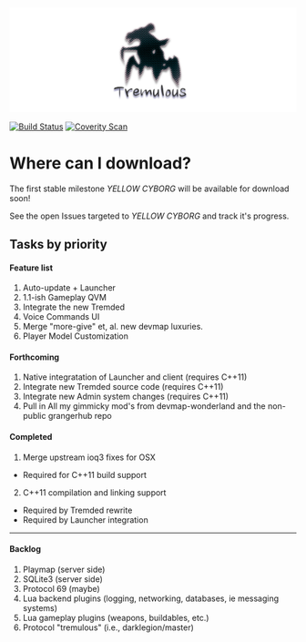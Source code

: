 ![](https://github.com/wtfbbqhax/tremulous-art/blob/master/branding/tremulous-banner.jpg)

[![Build Status](https://travis-ci.org/wtfbbqhax/tremulous.svg?branch=blowfish-alpha-1?maxAge=1800)](https://travis-ci.org/wtfbbqhax/tremulous)
[![Coverity Scan](https://img.shields.io/coverity/scan/9866.svg?maxAge=3600)](https://scan.coverity.com/projects/wtfbbqhax-tremulous)

# Where can I download?   

The first stable milestone _YELLOW CYBORG_ will be available for download soon!  

See the open Issues targeted to _YELLOW CYBORG_ and track it's progress.

## Tasks by priority

#### Feature list

1. Auto-update + Launcher
2. 1.1-ish Gameplay QVM
3. Integrate the new Tremded
4. Voice Commands UI
6. Merge "more-give" et, al. new devmap luxuries.
7. Player Model Customization

#### Forthcoming

1. Native integratation of Launcher and client (requires C++11)
2. Integrate new Tremded source code (requires C++11)
3. Integrate new Admin system changes (requires C++11)
5. Pull in All my gimmicky mod's from devmap-wonderland and the non-public grangerhub repo

#### Completed

1. Merge upstream ioq3 fixes for OSX
 - Required for C++11 build support
2. C++11 compilation and linking support
 - Required by Tremded rewrite
 - Required by Launcher integration

---

#### Backlog

1. Playmap (server side)
2. SQLite3 (server side)
3. Protocol 69 (maybe)
4. Lua backend plugins (logging, networking, databases, ie messaging systems)
5. Lua gameplay plugins (weapons, buildables, etc.)
6. Protocol "tremulous" (i.e., darklegion/master)
